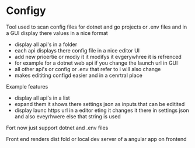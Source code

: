 # Configy 

Tool used to scan config files for dotnet and go projects or .env files and in a GUI display there values in a nice format 

- display all api's in a folder 
- each api displays there config file in a nice editor UI 
- add new prioertie or modiy it it modifys it evgerywhree it is refrenced 
- for example for a dotnet web api if you change the launch url in GUI 
- all other api's or config or .env that refer to i will also change 
- makes edititing configd easier and in a cenrtral place 


Example features

- display all api's in a list
- expand them it shows there settings json as inputs that can be editited
- display launc https url in a editor eting it changes it there in settings json and also eveyrhwere else that string is used


Fort now just support dotnet and .env files

Front end renders dist fold or local dev server of a angular app on frontend 